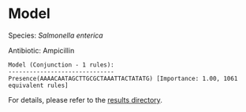 
# Model

Species: *Salmonella enterica*

Antibiotic: Ampicillin

```
Model (Conjunction - 1 rules):
------------------------------
Presence(AAAACAATAGCTTGCGCTAAATTACTATATG) [Importance: 1.00, 1061 equivalent rules]

```

For details, please refer to the [results directory](../../../../../results/scm_b/salmonella%20enterica/ampicillin/repeat_1/).

